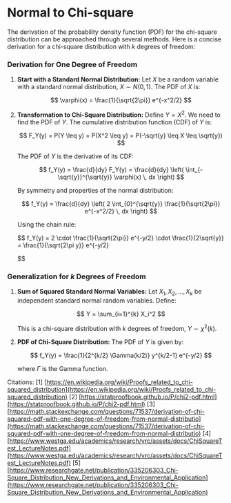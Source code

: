 # Normal to Chi-square

The derivation of the probability density function (PDF) for the chi-square distribution can be approached through several methods. Here is a concise derivation for a chi-square distribution with $k$ degrees of freedom:

### Derivation for One Degree of Freedom

1. **Start with a Standard Normal Distribution:**
Let $X$ be a random variable with a standard normal distribution, $X \sim N(0, 1)$. The PDF of $X$ is:
    
    $$
    \varphi(x) = \frac{1}{\sqrt{2\pi}} e^{-x^2/2}
    $$
    
2. **Transformation to Chi-Square Distribution:**
Define $Y = X^2$. We need to find the PDF of $Y$. The cumulative distribution function (CDF) of $Y$ is:
    
    $$
    F_Y(y) = P(Y \leq y) = P(X^2 \leq y) = P(-\sqrt{y} \leq X \leq \sqrt{y})
    $$
    
    The PDF of $Y$ is the derivative of its CDF:
    
    $$
    f_Y(y) = \frac{d}{dy} F_Y(y) = \frac{d}{dy} \left( \int_{-\sqrt{y}}^{\sqrt{y}} \varphi(x) \, dx \right)
    $$
    
    By symmetry and properties of the normal distribution:
    
    $$
    f_Y(y) = \frac{d}{dy} \left( 2 \int_{0}^{\sqrt{y}} \frac{1}{\sqrt{2\pi}} e^{-x^2/2} \, dx \right)
    $$
    
    Using the chain rule:
    
    $$
    f_Y(y) = 2 \cdot \frac{1}{\sqrt{2\pi}} e^{-y/2} \cdot \frac{1}{2\sqrt{y}} = \frac{1}{\sqrt{2\pi y}} e^{-y/2}
    
    $$
    

### Generalization for $k$ Degrees of Freedom

1. **Sum of Squared Standard Normal Variables:**
Let $X_1, X_2, \ldots, X_k$ be independent standard normal random variables. Define:
    
    $$
    Y = \sum_{i=1}^{k} X_i^2
    $$
    
    This is a chi-square distribution with $k$ degrees of freedom, $Y \sim \chi^2(k)$.
    
2. **PDF of Chi-Square Distribution:**
The PDF of $Y$ is given by:
    
    $$
    f_Y(y) = \frac{1}{2^{k/2} \Gamma(k/2)} y^{k/2-1} e^{-y/2}
    $$
    
    where $\Gamma$ is the Gamma function.
    

Citations:
[1] [https://en.wikipedia.org/wiki/Proofs_related_to_chi-squared_distribution](https://en.wikipedia.org/wiki/Proofs_related_to_chi-squared_distribution)
[2] [https://statproofbook.github.io/P/chi2-pdf.html](https://statproofbook.github.io/P/chi2-pdf.html)
[3] [https://math.stackexchange.com/questions/71537/derivation-of-chi-squared-pdf-with-one-degree-of-freedom-from-normal-distributio](https://math.stackexchange.com/questions/71537/derivation-of-chi-squared-pdf-with-one-degree-of-freedom-from-normal-distributio)
[4] [https://www.westga.edu/academics/research/vrc/assets/docs/ChiSquareTest_LectureNotes.pdf](https://www.westga.edu/academics/research/vrc/assets/docs/ChiSquareTest_LectureNotes.pdf)
[5] [https://www.researchgate.net/publication/335206303_Chi-Square_Distribution_New_Derivations_and_Environmental_Application](https://www.researchgate.net/publication/335206303_Chi-Square_Distribution_New_Derivations_and_Environmental_Application)